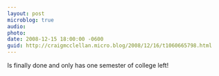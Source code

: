 ```yaml
---
layout: post
microblog: true
audio: 
photo: 
date: 2008-12-15 18:00:00 -0600
guid: http://craigmcclellan.micro.blog/2008/12/16/t1060665798.html
---
```

Is finally done and only has one semester of college left!
